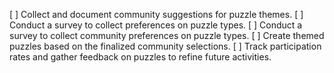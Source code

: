 [ ] Collect and document community suggestions for puzzle themes.
[ ] Conduct a survey to collect preferences on puzzle types.
[ ] Conduct a survey to collect community preferences on puzzle types.
[ ] Create themed puzzles based on the finalized community selections.
[ ] Track participation rates and gather feedback on puzzles to refine future activities.